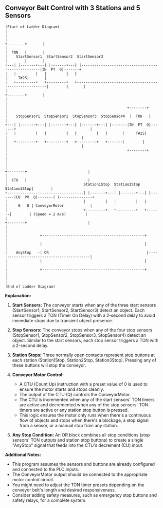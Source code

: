 ## Conveyor Belt Control with 3 Stations and 5 Sensors

```
(Start of Ladder Diagram)
|                                                                                                         |
|                                                                                       +--------+       |
|                                                                                       |  TON   |       |
|    StartSensor1  StartSensor2  StartSensor3                                           |        |       |
+---| |-------+---| |-------+---| |---------------------------------------------------|IN  PT  Q|-------+
|   |         |   |         |   |                                                       |     T#2S|       |
|   +---------+   +---------+   +--------------------------------------------------------|        |       |
|                                                                                       +--------+       |
|                                                                                                         |
|                                                       +--------+                                           |
|    StopSensor1  StopSensor2  StopSensor3  StopSensor4  |  TON   |                                           |
+---| |-------+---| |-------+---| |-------+---| |-------|IN  PT  Q|-------+                                  |
|   |         |   |         |   |         |   |       |     T#2S|       |                                  | 
|   +---------+   +---------+   +---------+   +-------|        |       |                                  |
|                                                       +--------+                                           |
|                                                                                                         |
|                                                                      +--------+                            |
|                                                                      |  CTU   |                            |
|                                   Station1Stop  Station2Stop  Station3Stop|        |                            |
+-----------------------------------| |-------+---| |-------+---| |-------|CU  PV  Q|-------( )---------------+
|                                   |         |   |         |   |       |     0   0 | ConveyorMotor            | 
|                                   +---------+   +---------+   +-------|        | (Speed = 2 m/s)         | 
|                                                                      +--------+                            | 
|                                                                                                         |
|               +-----------------------------------------------+                                           |
|               |                                               |                                           |
|    AnyStop   -| OR                                             |-------------------------------------------|
|               |                                               |                                           |
|               +-----------------------------------------------+                                           |
|                                                                                                         |
(End of Ladder Diagram)
```

**Explanation:**

1. **Start Sensors:** The conveyor starts when any of the three start sensors (StartSensor1, StartSensor2, StartSensor3) detect an object. Each sensor triggers a TON (Timer On Delay) with a 2-second delay to avoid immediate stops due to transient object presence.

2. **Stop Sensors:** The conveyor stops when any of the four stop sensors (StopSensor1, StopSensor2, StopSensor3, StopSensor4) detect an object. Similar to the start sensors, each stop sensor triggers a TON with a 2-second delay.

3. **Station Stops:**  Three normally open contacts represent stop buttons at each station (Station1Stop, Station2Stop, Station3Stop). Pressing any of these buttons will stop the conveyor.

4. **Conveyor Motor Control:** 
    * A CTU (Count Up) instruction with a preset value of 0 is used to ensure the motor starts and stops cleanly. 
    * The output of the CTU (Q) controls the ConveyorMotor. 
    * The CTU is incremented when any of the start sensors' TON timers are active and decremented when any of the stop sensors' TON timers are active or any station stop button is pressed. 
    * This logic ensures the motor only runs when there's a continuous flow of objects and stops when there's a blockage, a stop signal from a sensor, or a manual stop from any station.

5. **Any Stop Condition:**  An OR block combines all stop conditions (stop sensors' TON outputs and station stop buttons) to create a single "AnyStop" signal that feeds into the CTU's decrement (CU) input. 

**Additional Notes:**

* This program assumes the sensors and buttons are already configured and connected to the PLC inputs.
* The ConveyorMotor output should be connected to the appropriate motor control circuit.
* You might need to adjust the TON timer presets depending on the conveyor belt's length and desired responsiveness. 
* Consider adding safety measures, such as emergency stop buttons and safety relays, for a complete system. 
